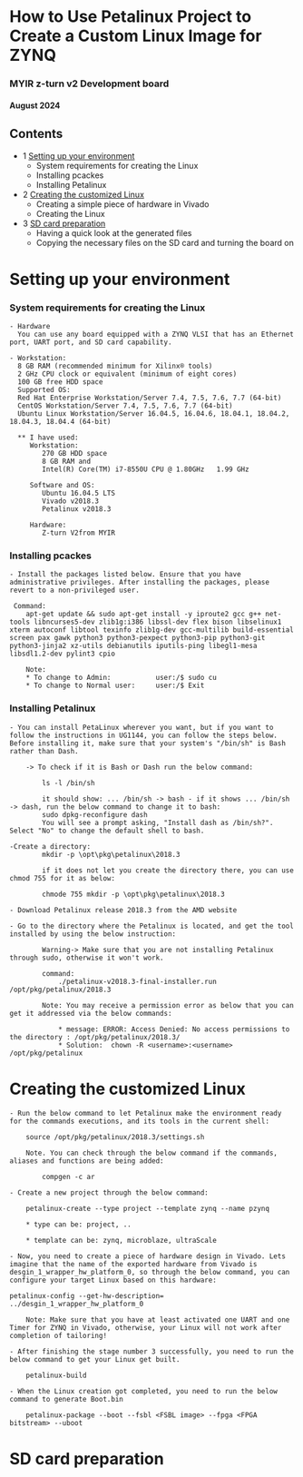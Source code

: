 # How to Use Petalinux Project to Create a Custom Linux Image for ZYNQ

### MYIR z-turn v2 Development board
#### August 2024

## Contents

- 1 [Setting up your environment](#Setting-up-your-environment)
    - System requirements for creating the Linux 
    - Installing pcackes
    - Installing Petalinux
- 2 [Creating the customized Linux](#Creating-the-customized-Linux)
    - Creating a simple piece of hardware in Vivado
    - Creating the Linux
- 3 [SD card preparation](#SD-card-preparation)
    - Having a quick look at the generated files
    - Copying the necessary files on the SD card and turning the board on


# Setting up your environment
### System requirements for creating the Linux
    - Hardware
      You can use any board equipped with a ZYNQ VLSI that has an Ethernet port, UART port, and SD card capability.

    - Workstation:
      8 GB RAM (recommended minimum for Xilinx® tools)
      2 GHz CPU clock or equivalent (minimum of eight cores)
      100 GB free HDD space
      Supported OS:
      Red Hat Enterprise Workstation/Server 7.4, 7.5, 7.6, 7.7 (64-bit)
      CentOS Workstation/Server 7.4, 7.5, 7.6, 7.7 (64-bit)
      Ubuntu Linux Workstation/Server 16.04.5, 16.04.6, 18.04.1, 18.04.2, 18.04.3, 18.04.4 (64-bit)

      ** I have used:
         Workstation:
            270 GB HDD space
            8 GB RAM and
            Intel(R) Core(TM) i7-8550U CPU @ 1.80GHz   1.99 GHz

         Software and OS:
            Ubuntu 16.04.5 LTS
            Vivado v2018.3
            Petalinux v2018.3

         Hardware:
            Z-turn V2from MYIR

### Installing pcackes

    - Install the packages listed below. Ensure that you have administrative privileges. After installing the packages, please revert to a non-privileged user.

     Command:
        apt-get update && sudo apt-get install -y iproute2 gcc g++ net-tools libncurses5-dev zlib1g:i386 libssl-dev flex bison libselinux1 xterm autoconf libtool texinfo zlib1g-dev gcc-multilib build-essential screen pax gawk python3 python3-pexpect python3-pip python3-git python3-jinja2 xz-utils debianutils iputils-ping libegl1-mesa libsdl1.2-dev pylint3 cpio

        Note:
        * To change to Admin:           user:/$ sudo cu
        * To change to Normal user:     user:/$ Exit
    

### Installing Petalinux

    - You can install PetaLinux wherever you want, but if you want to follow the instructions in UG1144, you can follow the steps below. Before installing it, make sure that your system's "/bin/sh" is Bash rather than Dash.

    	-> To check if it is Bash or Dash run the below command:

            ls -l /bin/sh
            
            it should show: ... /bin/sh -> bash - if it shows ... /bin/sh -> dash, run the below command to change it to bash:
            sudo dpkg-reconfigure dash
            You will see a prompt asking, "Install dash as /bin/sh?". Select "No" to change the default shell to bash.

    -Create a directory:
            mkdir -p \opt\pkg\petalinux\2018.3

            if it does not let you create the directory there, you can use chmod 755 for it as below:

            chmode 755 mkdir -p \opt\pkg\petalinux\2018.3

    - Download Petalinux release 2018.3 from the AMD website

    - Go to the directory where the Petalinux is located, and get the tool installed by using the below instruction:

            Warning-> Make sure that you are not installing Petalinux through sudo, otherwise it won't work.

            command:
                ./petalinux-v2018.3-final-installer.run /opt/pkg/petalinux/2018.3

	        Note: You may receive a permission error as below that you can get it addressed via the below commands:

                * message: ERROR: Access Denied: No access permissions to the directory : /opt/pkg/petalinux/2018.3/
                * Solution:  chown -R <username>:<username> /opt/pkg/petalinux
         
# Creating the customized Linux

    - Run the below command to let Petalinux make the environment ready for the commands executions, and its tools in the current shell:
	
        source /opt/pkg/petalinux/2018.3/settings.sh

	    Note. You can check through the below command if the commands, aliases and functions are being added:

		    compgen -c ar

    - Create a new project through the below command:

	    petalinux-create --type project --template zynq --name pzynq

	    * type can be: project, ..

	    * template can be: zynq, microblaze, ultraScale

    - Now, you need to create a piece of hardware design in Vivado. Lets imagine that the name of the exported hardware from Vivado is  desgin_1_wrapper_hw_platform_0, so through the below command, you can configure your target Linux based on this hardware:

	petalinux-config --get-hw-description= ../desgin_1_wrapper_hw_platform_0

        Note: Make sure that you have at least activated one UART and one Timer for ZYNQ in Vivado, otherwise, your Linux will not work after completion of tailoring!

    - After finishing the stage number 3 successfully, you need to run the below command to get your Linux get built.

	    petalinux-build

    - When the Linux creation got completed, you need to run the below command to generate Boot.bin

	    petalinux-package --boot --fsbl <FSBL image> --fpga <FPGA bitstream> --uboot

# SD card preparation